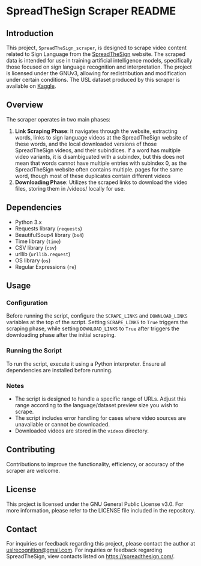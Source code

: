 # SpreadTheSign Scraper README

## Introduction

This project, `SpreadTheSign_scraper`, is designed to scrape video content related to Sign Language from the [SpreadTheSign](https://spreadthesign.com/) website. The scraped data is intended for use in training artificial intelligence models, specifically those focused on sign language recognition and interpretation. The project is licensed under the GNUv3, allowing for redistribution and modification under certain conditions.
The USL dataset produced by this scraper is available on [Kaggle](https://www.kaggle.com/datasets/paracetamolenjoyer/spreadthesign-ukrainian-sign-language-videos).

## Overview

The scraper operates in two main phases:

1. **Link Scraping Phase**: It navigates through the website, extracting words, links to sign language videos at the SpreadTheSign website of these words, and the local downloaded versions of those SpreadTheSign videos, and their subindices. If a word has multiple video variants, it is disambiguated with a subindex, but this does not mean that words cannot have multiple entries with subindex 0, as the SpreadTheSign website often contains multiple. pages for the same word, though most of these duplicates contain different videos 
2. **Downloading Phase**: Utilizes the scraped links to download the video files, storing them in /videos/ locally for use.

## Dependencies

- Python 3.x
- Requests library (`requests`)
- BeautifulSoup4 library (`bs4`)
- Time library (`time`)
- CSV library (`csv`)
- urllib (`urllib.request`)
- OS library (`os`)
- Regular Expressions (`re`)

## Usage

### Configuration

Before running the script, configure the `SCRAPE_LINKS` and `DOWNLOAD_LINKS` variables at the top of the script. Setting `SCRAPE_LINKS` to `True` triggers the scraping phase, while setting `DOWNLOAD_LINKS` to `True` after triggers the downloading phase after the initial scraping.

### Running the Script

To run the script, execute it using a Python interpreter. Ensure all dependencies are installed before running.

### Notes

- The script is designed to handle a specific range of URLs. Adjust this range according to the language/dataset preview size you wish to scrape.
- The script includes error handling for cases where video sources are unavailable or cannot be downloaded.
- Downloaded videos are stored in the `videos` directory. 

## Contributing

Contributions to improve the functionality, efficiency, or accuracy of the scraper are welcome. 

## License

This project is licensed under the GNU General Public License v3.0. For more information, please refer to the LICENSE file included in the repository.

## Contact

For inquiries or feedback regarding this project, please contact the author at uslrecognition@gmail.com. For inquiries or feedback regarding SpreadTheSign, view contacts listed on https://spreadthesign.com/.
